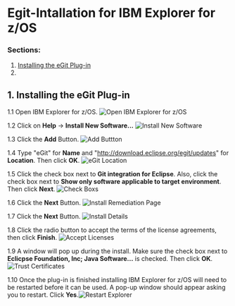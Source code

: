 # Egit-Intallation for IBM Explorer for z/OS 

### Sections: 
1. [Installing the eGit Plug-in](#1-installing-the-egit-plug-in)
2. 

## 1. Installing the eGit Plug-in

1.1 Open IBM Explorer for z/OS. ![Open IBM Explorer for z/OS](docs/source/images/Windows-Egit-Installation-Screenshots/1.1-OpenZOSExplorer.png)

1.2 Click on **Help** -> **Install New Software...** ![Install New Software](docs/source/images/Windows-Egit-Installation-Screenshots/1.2-InstallNewSoftware.png)

1.3 Click the **Add** Button. ![Add Buttton](docs/source/images/Windows-Egit-Installation-Screenshots/1.3-AddButton.png)

1.4 Type "eGit" for **Name** and "http://download.eclipse.org/egit/updates" for **Location**. Then click **OK**. ![eGit Location](docs/source/images/Windows-Egit-Installation-Screenshots/1.4-EgitLink.png)

1.5 Click the check box next to **Git integration for Eclipse**. Also, click the check box next to **Show only software applicable to target environment**. Then click **Next**. ![Check Boxs](docs/source/images/Windows-Egit-Installation-Screenshots/1.5-CheckBoxs.png)

1.6 Click the **Next** Button. ![Install Remediation Page](docs/source/images/Windows-Egit-Installation-Screenshots/1.6-InstallRemediationPage.png)

1.7 Click the **Next** Button. ![Install Details](docs/source/images/Windows-Egit-Installation-Screenshots/1.7-InstallDetails.png)

1.8  Click the radio button to accept the terms of the license agreements, then click **Finish**. ![Accept Licenses](docs/source/images/Windows-Egit-Installation-Screenshots/1.8-AcceptLicenses.png)

1.9  A window will pop up during the install. Make sure the check box next to **Eclicpse Foundation\, Inc; Java Software...** is checked. Then click **OK**.<br/> ![Trust Certificates](docs/source/images/Windows-Egit-Installation-Screenshots/1.9-TrustCertificates.png)

1.10  Once the plug-in is finished installing IBM Explorer for z/OS will need to be restarted before it can be used. A pop-up window should appear asking you to restart. Click **Yes**.![Restart Explorer](docs/source/images/Windows-Egit-Installation-Screenshots/1.10-Restart.png)

